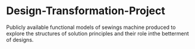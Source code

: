 # Design-Transformation-Project
Publicly available functional models of sewings machine produced to explore the structures of solution principles and their role inthe betterment of designs.
